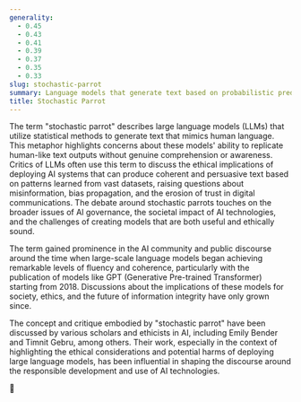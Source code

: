 ```yaml
---
generality:
  - 0.45
  - 0.43
  - 0.41
  - 0.39
  - 0.37
  - 0.35
  - 0.33
slug: stochastic-parrot
summary: Language models that generate text based on probabilistic predictions, often criticized for parroting information without understanding.
title: Stochastic Parrot
---
```


The term "stochastic parrot" describes large language models (LLMs) that utilize statistical methods to generate text that mimics human language. This metaphor highlights concerns about these models' ability to replicate human-like text outputs without genuine comprehension or awareness. Critics of LLMs often use this term to discuss the ethical implications of deploying AI systems that can produce coherent and persuasive text based on patterns learned from vast datasets, raising questions about misinformation, bias propagation, and the erosion of trust in digital communications. The debate around stochastic parrots touches on the broader issues of AI governance, the societal impact of AI technologies, and the challenges of creating models that are both useful and ethically sound.

The term gained prominence in the AI community and public discourse around the time when large-scale language models began achieving remarkable levels of fluency and coherence, particularly with the publication of models like GPT (Generative Pre-trained Transformer) starting from 2018. Discussions about the implications of these models for society, ethics, and the future of information integrity have only grown since.

The concept and critique embodied by "stochastic parrot" have been discussed by various scholars and ethicists in AI, including Emily Bender and Timnit Gebru, among others. Their work, especially in the context of highlighting the ethical considerations and potential harms of deploying large language models, has been influential in shaping the discourse around the responsible development and use of AI technologies.

🦜
